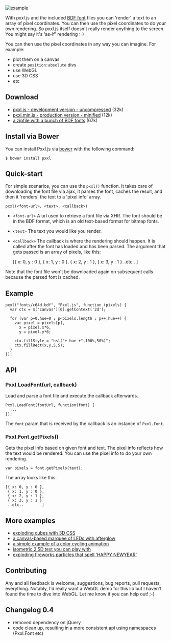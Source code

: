 ![example](http://remcoder.github.io/Pxxl.js/img/pxxl.png)

With pxxl.js and the included [BDF font](http://en.wikipedia.org/wiki/Glyph_Bitmap_Distribution_Format) files you can 'render' a text to an array of pixel coordinates. You can then use the pixel coordinates to do your own rendering.
So pxxl.js itself doesn't really render anything to the screen. You might say it's 'as-if' rendering :-)

You can then use the pixel coordinates in any way you can imagine. For example:

  - plot them on a canvas
  - create `position:absolute` divs
  - use WebGL
  - use 3D CSS
  - etc

## Download
 * [pxxl.js - development version - uncompressed](https://github.com/remcoder/Pxxl.js/blob/master/dist/pxxl.js) (32k)
 * [pxxl.min.js - production version - minified](https://github.com/remcoder/Pxxl.js/blob/master/dist/pxxl.min.js) (12k)
 * [a zipfile with a bunch of BDF fonts](http://remcoder.github.io/Pxxl.js/fonts.zip) (67k)

## Install via Bower
You can install Pxxl.js via [bower](http://bower.io/) with the following command:

	$ bower install pxxl

## Quick-start


For simple scenarios, you can use the `pxxl()` function. It takes care of downloading the font file via ajax, it parses the font, caches the result, and then it 'renders' the text to a 'pixel info' array.

    pxxl(<font-url>, <text>, <callback>)

* `<font-url>`
A url used to retrieve a font file via XHR. The font should be in the BDF format, which is an old text-based format for bitmap fonts.


* `<text>`
The text you would like you render.


* `<callback>`
The callback is where the rendering should happen. It is called after the font has loaded and has been parsed. The argument that gets passed is an array of pixels, like this:

	[{ x: 0, y : 0 },
	{ x: 1, y : 0 },
	{ x: 2, y : 1 },
	{ x: 3, y : 1 }
	..etc..        ]

Note that the font file won't be downloaded again on subsequent calls because the parsed font is cached.

## Example

    pxxl("fonts/c64d.bdf", "Pxxl.js", function (pixels) {
      var ctx = $('canvas')[0].getContext('2d');

      for (var p=0,hue=0 ; p<pixels.length ; p++,hue++) {
        var pixel = pixels[p],
          x = pixel.x*6,
          y = pixel.y*6;

        ctx.fillStyle = "hsl("+ hue +",100%,50%)";
        ctx.fillRect(x,y,5,5);
      }
    });

## API

### Pxxl.LoadFont(url, callback)

Load and parse a font file and execute the callback afterwards.

    Pxxl.LoadFont(fontUrl, function(font) {
      ...
    });

The `font` param that is received by the callback is an instance of `Pxxl.Font`.

### Pxxl.Font.getPixels()

Gets the pixel info based on given font and text. The pixel info reflects how the text would be rendered. You can use the pixel info to do your own rendering.

    var pixels = font.getPixels(text);

The array looks like this:

    [{ x: 0, y : 0 },
     { x: 1, y : 0 },
     { x: 2, y : 1 },
     { x: 3, y : 1 }
     ..etc..        ]


## More examples
* [exploding cubes with 3D CSS](http://remcoder.github.io/Pxxl.js/demos/css3d)
* [a canvas-based marquee of LEDs with afterglow](http://remcoder.github.io/Pxxl.js/demos/leds)
* [a simple example of a color cycling animation](http://remcoder.github.io/Pxxl.js/demos/helloworld)
* [isometric 2.5D text you can play with](http://remcoder.github.io/Pxxl.js/demos/interactive)
* [exploding fireworks particles that spell 'HAPPY NEWYEAR'](http://remcoder.github.io/Pxxl.js/demos/fireworks)

## Contributing
Any and all feedback is welcome, suggestions, bug reports, pull requests, everything. Notably, I'd really want a WebGL demo for this lib but I haven't found the time to dive into WebGL. Let me know if you can help out! ;-)

## Changelog 0.4
* removed dependency on jQuery
* code clean up, resulting in a more consistent api using namespaces (Pxxl.Font etc)
